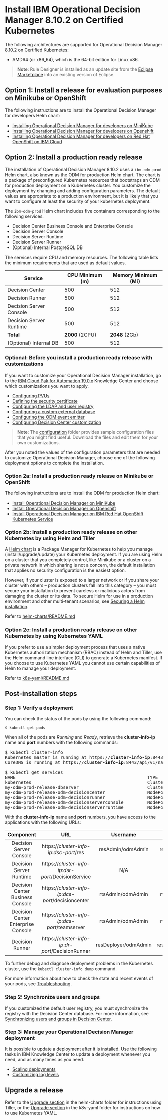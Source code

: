 # Install IBM Operational Decision Manager 8.10.2 on Certified Kubernetes

The following architectures are supported for Operational Decision Manager 8.10.2 on Certified Kubernetes:
- AMD64 (or x86_64), which is the 64-bit edition for Linux x86.

> **Note**: Rule Designer is installed as an update site from the [Eclipse Marketplace](https://marketplace.eclipse.org/content/ibm-operational-decision-manager-developers-v-8102-rule-designer) into an existing version of Eclipse.

## Option 1: Install a release for evaluation purposes on Minikube or OpenShift

The following instructions are to install the Operational Decision Manager for developers Helm chart:

   * [Installing Operational Decision Manager for developers on MiniKube](platform/README_Eval_Minikube.md)
   * [Installing Operational Decision Manager for developers on Openshift](platform/README_Eval_Openshift.md)
   * [Installing Operational Decision Manager for developers on Red Hat OpenShift on IBM Cloud](platform/README_Eval_ROKS.md)
## Option 2: Install a production ready release

The installation of Operational Decision Manager 8.10.2 uses a `ibm-odm-prod` Helm chart, also known as the ODM for production Helm chart. The chart is a package of preconfigured Kubernetes resources that bootstraps an ODM for production deployment on a Kubernetes cluster. You customize the deployment by changing and adding configuration parameters. The default values are appropriate to a production environment, but it is likely that you want to configure at least the security of your kubernetes deployment.

The `ibm-odm-prod` Helm chart includes five containers corresponding to the following services.
- Decision Center Business Console and Enterprise Console
- Decision Server Console
- Decision Server Runtime
- Decision Server Runner
- (Optional) Internal PostgreSQL DB

The services require CPU and memory resources. The following table lists the minimum requirements that are used as default values.

| Service  | CPU Minimum (m) | Memory Minimum (Mi) |
| ---------- | ----------- | ------------------- |
| Decision Center | 500           | 512                  |
| Decision Runner     | 500           | 512                  |
| Decision Server Console  | 500           | 512                  |
| Decision Server Runtime    | 500           | 512                   |
| **Total**  | **2000** (2CPU)     | **2048** (2Gb)             |
| (Optional) Internal DB    | 500           | 512                   |

### Optional: Before you install a production ready release with customizations

If you want to customize your Operational Decision Manager installation, go to the [IBM Cloud Pak for Automation 19.0.x](https://www.ibm.com/support/knowledgecenter/SSYHZ8_19.0.x/com.ibm.dba.install/k8s_topics/tsk_install_odm.html) Knowledge Center and choose which customizations you want to apply.
   * [Configuring PVUs](https://www.ibm.com/support/knowledgecenter/SSYHZ8_19.0.x/com.ibm.dba.install/k8s_topics/tsk_config_pvu.html)
   * [Defining the security certificate](https://www.ibm.com/support/knowledgecenter/SSYHZ8_19.0.x/com.ibm.dba.install/k8s_topics/tsk_replace_security_certificate.html)
   * [Configuring the LDAP and user registry](https://www.ibm.com/support/knowledgecenter/SSYHZ8_19.0.x/com.ibm.dba.install/k8s_topics/con_config_user_registry.html)
   * [Configuring a custom external database](https://www.ibm.com/support/knowledgecenter/SSYHZ8_19.0.x/com.ibm.dba.install/k8s_topics/tsk_custom_external_db.html)
   * [Configuring the ODM event emitter](https://www.ibm.com/support/knowledgecenter/SSYHZ8_19.0.x/com.ibm.dba.install/k8s_topics/tsk_custom_emitters.html)
   * [Configuring Decision Center customization](https://www.ibm.com/support/knowledgecenter/SSYHZ8_19.0.x/com.ibm.dba.install/k8s_topics/tsk_custom_dc.html)

> **Note**: The [configuration](configuration) folder provides sample configuration files that you might find useful. Download the files and edit them for your own customizations.

After you noted the values of the configuration parameters that are needed to customize Operational Decision Manager, choose one of the following deployment options to complete the installation.

### Option 2a: Install a production ready release on Minikube or OpenShift

The following instructions are to install the ODM for production Helm chart:
  * [Install Operational Decision Manager on MiniKube](platform/README_Minikube.md)
  * [Install Operational Decision Manager on Openshift](platform/README_Openshift.md)
  * [Install Operational Decision Manager on IBM Red Hat OpenShift Kubernetes Service](platform/README_Openshift.md)

### Option 2b: Install a production ready release on other Kubernetes by using Helm and Tiller

A [Helm chart](https://helm.sh/) is a Package Manager for Kubernetes to help you manage (install/upgrade/update) your Kubernetes deployment. If you are using Helm on a cluster that you completely control, like Minikube or a cluster on a private network in which sharing is not a concern, the default installation that applies no security configuration is the easiest option.

However, if your cluster is exposed to a larger network or if you share your cluster with others – production clusters fall into this category – you must secure your installation to prevent careless or malicious actors from damaging the cluster or its data. To secure Helm for use in a production environment and other multi-tenant scenarios, see [Securing a Helm installation](https://helm.sh/docs/using_helm/#securing-your-helm-installation).

Refer to [helm-charts/README.md](helm-charts/README.md)

### Option 2c: Install a production ready release on other Kubernetes by using Kubernetes YAML

If you prefer to use a simpler deployment process that uses a native Kubernetes authorization mechanism (RBAC) instead of Helm and Tiller, use the Helm command line interface (CLI) to generate a Kubernetes manifest. If you choose to use Kubernetes YAML you cannot use certain capabilities of Helm to manage your deployment.

Refer to [k8s-yaml/README.md](k8s-yaml/README.md)

## Post-installation steps

### Step 1: Verify a deployment

You can check the status of the pods by using the following command:
```console
$ kubectl get pods
```

When all of the pods are *Running* and *Ready*, retrieve the <b>cluster-info-ip</b> name and <b>port</b> numbers with the following commands:

<pre>
$ kubectl cluster-info
Kubernetes master is running at https://<b>cluster-info-ip</b>:8443
CoreDNS is running at https://<b>cluster-info-ip</b>:8443/api/v1/namespaces/kube-system/services/kube-dns:dns/proxy

$ kubectl get services
NAME                                                  TYPE        CLUSTER-IP  EXTERNAL-IP   PORT(S)                    AGE
kubernetes                                            ClusterIP   ****        none          443/TCP                    9m
my-odm-prod-release-dbserver                          ClusterIP   ****        none          5432/TCP                   3m
my-odm-prod-release-odm-decisioncenter                NodePort    ****        none          9453:<b>dcs-port</b>/TCP   3m
my-odm-prod-release-odm-decisionrunner                NodePort    ****        none          9443:<b>dr-port</b>/TCP    3m
my-odm-prod-release-odm-decisionserverconsole         NodePort    ****        none          9443:<b>dsc-port</b>/TCP   3m
my-odm-prod-release-odm-decisionserverruntime         NodePort    ****        none          9443:<b>dsr-port</b>/TCP   3m
</pre>

With the <b>cluster-info-ip</b> name and <b>port</b> numbers, you have access to the applications with the following URLs:

|Component|URL|Username|Password|
|:-----:|:-----:|:-----:|:-----:|
| Decision Server Console | https://*cluster-info-ip*:*dsc-port*/res |resAdmin/odmAdmin|resAdmin/odmAdmin|
| Decision Server Runtime |https://*cluster-info-ip*:*dsr-port*/DecisionService |N/A|N/A|
| Decision Center Business Console |  https://*cluster-info-ip*:*dcs-port*/decisioncenter |rtsAdmin/odmAdmin|rtsAdmin/odmAdmin|
| Decision Center Enterprise Console |  https://*cluster-info-ip*:*dcs-port*/teamserver |rtsAdmin/odmAdmin|rtsAdmin/odmAdmin|
| Decision Runner |  https://*cluster-info-ip*:*dr-port*/DecisionRunner |resDeployer/odmAdmin|resDeployer/odmAdmin|

To further debug and diagnose deployment problems in the Kubernetes cluster, use the `kubectl cluster-info dump` command.

For more information about how to check the state and recent events of your pods, see
[Troubleshooting](https://www.ibm.com/support/knowledgecenter/SSYHZ8_19.0.x/com.ibm.dba.install/k8s_topics/tsk_troubleshooting.html).

### Step 2: Synchronize users and groups

If you customized the default user registry, you must synchronize the registry with the Decision Center database. For more information, see
[Synchronizing users and groups in Decision Center](https://www.ibm.com/support/knowledgecenter/SSYHZ8_19.0.x/com.ibm.dba.install/k8s_topics/tsk_synchronize_users.html).

### Step 3: Manage your Operational Decision Manager deployment

It is possible to update a deployment after it is installed. Use the following tasks in IBM Knowledge Center to update a deployment whenever you need, and as many times as you need.
   * [Scaling deployments](https://www.ibm.com/support/knowledgecenter/SSYHZ8_19.0.x/com.ibm.dba.managing/k8s_topics/tsk_odm_scaling.html?view=kc)
   * [Customizing log levels](https://www.ibm.com/support/knowledgecenter/SSYHZ8_19.0.x/com.ibm.dba.managing/k8s_topics/tsk_odm_custom_logging.html?view=kc)

## Upgrade a release

Refer to the [Upgrade section](helm-charts/README.md#upgrade-a-release) in the helm-charts folder for instructions using Tiller, or the [Upgrade section](k8s-yaml/README.md#upgrade-a-release) in the k8s-yaml folder for instructions on how to use Kubernetes YAML.
